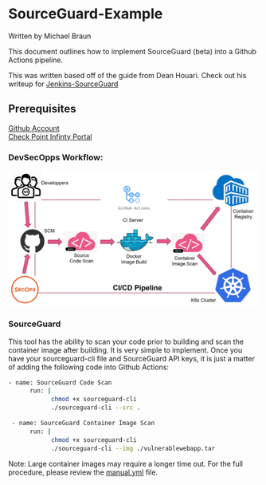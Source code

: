 # SourceGuard-Example
Written by Michael Braun

This document outlines how to implement SourceGuard (beta) into a Github Actions pipeline.

This was written based off of the guide from Dean Houari. Check out his writeup for [Jenkins-SourceGuard](https://github.com/chkp-dhouari/Jenkins-SourceGuard)

## Prerequisites
[Github Account](https://github.com) <br>
[Check Point Infinty Portal](https://portal.checkpoint.com) <br>

### DevSecOpps Workflow:
![](/images/cicd.png)

### SourceGuard

This tool has the ability to scan your code prior to building and scan the container image after building. It is very simple to implement. Once you have your sourceguard-cli file and SourceGuard API keys, it is just a matter of adding the following code into Github Actions:

```bash
- name: SourceGuard Code Scan
      run: |
            chmod +x sourceguard-cli 
            ./sourceguard-cli --src .
```

```bash
 - name: SourceGuard Container Image Scan
      run: |
            chmod +x sourceguard-cli 
            ./sourceguard-cli --img ./vulnerablewebapp.tar
```

Note: Large container images may require a longer time out. For the full procedure, please review the [manual.yml](https://github.com/metalstormbass/SourceGuard-Example/blob/master/.github/workflows/manual.yml) file.